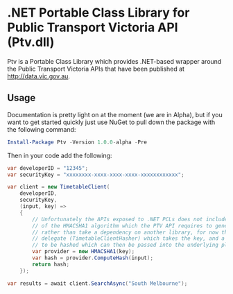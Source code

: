 .NET Portable Class Library for Public Transport Victoria API (Ptv.dll)
=======================================================================

Ptv is a Portable Class Library which provides .NET-based wrapper around the Public Transport Victoria APIs that have been published at http://data.vic.gov.au.

Usage
-----

Documentation is pretty light on at the moment (we are in Alpha), but if you want to get started quickly just use NuGet to pull down the package with the following command:

```PowerShell
Install-Package Ptv -Version 1.0.0-alpha -Pre
```

Then in your code add the following:

```C#
var developerID = "12345";
var securityKey = "xxxxxxxx-xxxx-xxxx-xxxx-xxxxxxxxxxxx";

var client = new TimetableClient(
    developerID,
    securityKey,
    (input, key) =>
    {
		// Unfortunately the APIs exposed to .NET PCLs does not include an implementation
		// of the HMACSHA1 algorithm which the PTV API requires to generate signatures, so
		// rather than take a dependency on another library, for now the API defines a
		// delegate (TimetableClientHasher) which takes the key, and a sequence of bytes
		// to be hashed which can then be passed into the underlying platforms APIs.
        var provider = new HMACSHA1(key);
        var hash = provider.ComputeHash(input);
        return hash;
    });

var results = await client.SearchAsync("South Melbourne");
```
